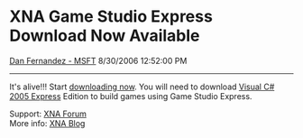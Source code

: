 <div id="page">

# XNA Game Studio Express Download Now Available

[Dan Fernandez -
MSFT](https://social.msdn.microsoft.com/profile/Dan%20Fernandez%20-%20MSFT)
8/30/2006 12:52:00 PM

-----

<div id="content">

It's alive\!\!\! Start [downloading
now](http://www.microsoft.com/downloads/details.aspx?FamilyID=21e979e3-b8ae-4ea6-8e65-393ea7684d6c&displaylang=en).
You will need to download [Visual C\# 2005
Express](http://msdn.microsoft.com/vstudio/express/visualcsharp/download/) Edition
to build games using Game Studio Express.

Support: [XNA Forum  
](http://msdn.com/xna/forums/)More info: [XNA
Blog](http://blogs.msdn.com/xna/)

</div>

</div>
